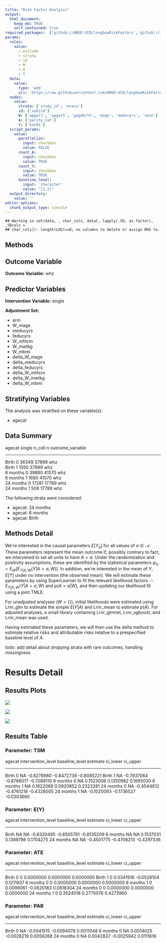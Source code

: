 ```yaml
---
title: "Risk Factor Analysis"
output: 
  html_document:
    keep_md: TRUE
    self_contained: true
required_packages:  ['github://HBGD-UCB/longbowRiskFactors','github://jeremyrcoyle/skimr@vector_types', 'github://tlverse/delayed']
params:
  roles:
    value:
      - exclude
      - strata
      - id
      - W
      - A
      - Y
  data: 
    value: 
      type: 'web'
      uri: 'https://raw.githubusercontent.com/HBGD-UCB/longbowRiskFactors/master/inst/sample_data/birthwt_data.rdata'
  nodes:
    value:
      strata: ['study_id', 'mrace']
      id: ['subjid']
      W: ['apgar1', 'apgar5', 'gagebrth', 'mage', 'meducyrs', 'sexn']
      A: ['parity_cat']
      Y: ['haz01']
  script_params:
    value:
      parallelize:
        input: checkbox
        value: FALSE
      count_A:
        input: checkbox
        value: TRUE
      count_Y:
        input: checkbox
        value: TRUE        
      baseline_level:
        input: 'character'
        value: "[1,2)"
  output_directory:
    value: ''
editor_options: 
  chunk_output_type: console
---
```







```
## Warning in set(data, , char_cols, data[, lapply(.SD, as.factor), .SDcols =
## char_cols]): length(LHS)==0; no columns to delete or assign RHS to.
```

## Methods
## Outcome Variable

**Outcome Variable:** whz

## Predictor Variables

**Intervention Variable:** single

**Adjustment Set:**

* arm
* W_mage
* meducyrs
* feducyrs
* W_mhtcm
* W_mwtkg
* W_mbmi
* delta_W_mage
* delta_meducyrs
* delta_feducyrs
* delta_W_mhtcm
* delta_W_mwtkg
* delta_W_mbmi

## Stratifying Variables

The analysis was stratified on these variable(s):

* agecat

## Data Summary

agecat      single    n_cell       n  outcome_variable 
----------  -------  -------  ------  -----------------
Birth       0          36349   37899  whz              
Birth       1           1550   37899  whz              
6 months    0          39880   41570  whz              
6 months    1           1690   41570  whz              
24 months   0          17281   17789  whz              
24 months   1            508   17789  whz              


The following strata were considered:

* agecat: 24 months
* agecat: 6 months
* agecat: Birth



## Methods Detail

We're interested in the causal parameters $E[Y_a]$ for all values of $a \in \mathcal{A}$. These parameters represent the mean outcome if, possibly contrary to fact, we intervened to set all units to have $A=a$. Under the randomization and positivity assumptions, these are identified by the statistical parameters $\psi_a=E_W[E_{Y|A,W}(Y|A=a,W)]$.  In addition, we're interested in the mean of $Y$, $E[Y]$ under no intervention (the observed mean). We will estimate these parameters by using SuperLearner to fit the relevant likelihood factors -- $E_{Y|A,W}(Y|A=a,W)$ and $p(A=a|W)$, and then updating our likelihood fit using a joint TMLE.

For unadjusted analyses ($W=\{\}$), initial likelihoods were estimated using Lrnr_glm to estimate the simple $E(Y|A)$ and Lrnr_mean to estimate $p(A)$. For adjusted analyses, a small library containing Lrnr_glmnet, Lrnr_xgboost, and Lrnr_mean was used.

Having estimated these parameters, we will then use the delta method to estimate relative risks and attributable risks relative to a prespecified baseline level of $A$.

todo: add detail about dropping strata with rare outcomes, handling missingness







# Results Detail

## Results Plots
![](/tmp/1cc48d3d-90df-4bcb-97ce-fd9a2eed8699/3e08abb8-aa3b-4751-b428-0624a8fb8196/REPORT_files/figure-html/plot_tsm-1.png)<!-- -->



![](/tmp/1cc48d3d-90df-4bcb-97ce-fd9a2eed8699/3e08abb8-aa3b-4751-b428-0624a8fb8196/REPORT_files/figure-html/plot_ate-1.png)<!-- -->



![](/tmp/1cc48d3d-90df-4bcb-97ce-fd9a2eed8699/3e08abb8-aa3b-4751-b428-0624a8fb8196/REPORT_files/figure-html/plot_par-1.png)<!-- -->

## Results Table

### Parameter: TSM


agecat      intervention_level   baseline_level      estimate     ci_lower     ci_upper
----------  -------------------  ---------------  -----------  -----------  -----------
Birth       0                    NA                -0.8278980   -0.8472739   -0.8085221
Birth       1                    NA                -0.7937064   -0.8786017   -0.7088110
6 months    0                    NA                 0.1523006    0.1350982    0.1695030
6 months    1                    NA                 0.1622066    0.0920852    0.2323281
24 months   0                    NA                -0.4544612   -0.4761218   -0.4328005
24 months   1                    NA                -0.1020093   -0.1736527   -0.0303660


### Parameter: E(Y)


agecat      intervention_level   baseline_level      estimate     ci_lower     ci_upper
----------  -------------------  ---------------  -----------  -----------  -----------
Birth       NA                   NA                -0.8320495   -0.8505781   -0.8135209
6 months    NA                   NA                 0.1537031    0.1369786    0.1704275
24 months   NA                   NA                -0.4501775   -0.4706213   -0.4297336


### Parameter: ATE


agecat      intervention_level   baseline_level     estimate     ci_lower    ci_upper
----------  -------------------  ---------------  ----------  -----------  ----------
Birth       0                    0                 0.0000000    0.0000000   0.0000000
Birth       1                    0                 0.0341916   -0.0528104   0.1211937
6 months    0                    0                 0.0000000    0.0000000   0.0000000
6 months    1                    0                 0.0099061   -0.0620183   0.0818304
24 months   0                    0                 0.0000000    0.0000000   0.0000000
24 months   1                    0                 0.3524518    0.2775076   0.4273960


### Parameter: PAR


agecat      intervention_level   baseline_level      estimate     ci_lower    ci_upper
----------  -------------------  ---------------  -----------  -----------  ----------
Birth       0                    NA                -0.0041515   -0.0094078   0.0011048
6 months    0                    NA                 0.0014025   -0.0028219   0.0056268
24 months   0                    NA                 0.0042837   -0.0025942   0.0111616
